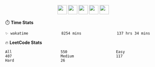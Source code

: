 <div align="center"><img src="https://assets.leetcode.com/static_assets/marketing/2024-50-lg.png" width="30" height="30"> <img src="https://assets.leetcode.com/static_assets/marketing/lg50.png" width="30" height="30"> <img src="https://leetcode.com/static/images/badges/dcc-2024-1.png" width="30" height="30"> <img src="https://leetcode.com/static/images/badges/dcc-2023-12.png" width="30" height="30"> <img src="https://leetcode.com/static/images/badges/dcc-2023-11.png" width="30" height="30"> </div>

⏱️ **Time Stats**
```text
✨ wakatime               8254 mins                137 hrs 34 mins          
```

🔥 **LeetCode Stats**
```text
All                      550                      Easy                     407                      Medium                   117                      Hard                     26                       
```

